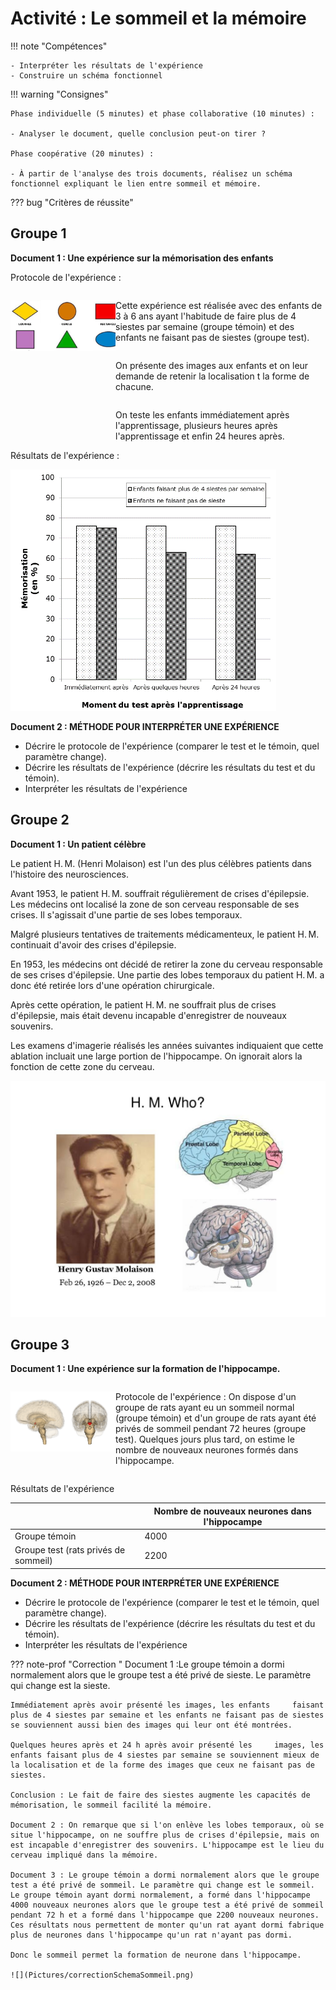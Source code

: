 # Activité : Le sommeil et la mémoire

!!! note "Compétences"

    - Interpréter les résultats de l'expérience
    - Construire un schéma fonctionnel

!!! warning "Consignes"

    Phase individuelle (5 minutes) et phase collaborative (10 minutes) :

    - Analyser le document, quelle conclusion peut-on tirer ?

    Phase coopérative (20 minutes) :

    - À partir de l'analyse des trois documents, réalisez un schéma
    fonctionnel expliquant le lien entre sommeil et mémoire.

??? bug "Critères de réussite"
    




## Groupe 1


**Document 1 : Une expérience sur la mémorisation des enfants**

Protocole de l'expérience :

<div markdown style="display:flex; flex-direction:row;">

<div markdown style="display:flex; flex-direction:column; flex : 1 1 0">

![](Pictures/formesTestSommeil.png)
</div>

<div markdown style="display:flex; flex-direction:column; flex : 2 1 0">

Cette expérience est réalisée avec des enfants de 3 à 6 ans ayant l'habitude de faire plus de 4 siestes par semaine (groupe témoin) et des enfants ne faisant pas de siestes (groupe test).

On présente des images aux enfants et on leur demande de retenir la localisation t la forme de chacune.

On teste les enfants immédiatement après l'apprentissage, plusieurs heures après l'apprentissage et enfin 24 heures après.

</div>
</div>
Résultats de l'expérience :

![](Pictures/graphTestSommeil.png)

**Document 2 : MÉTHODE POUR INTERPRÉTER UNE EXPÉRIENCE**

- Décrire le protocole de l'expérience (comparer le test et le témoin, quel paramètre change).
- Décrire les résultats de l'expérience (décrire les résultats du test et du témoin).
- Interpréter les résultats de l'expérience

## Groupe 2

**Document 1 : Un patient célèbre**

Le patient H. M. (Henri Molaison) est l'un des plus célèbres patients dans l'histoire des neurosciences.

Avant 1953, le patient H. M. souffrait régulièrement de crises d'épilepsie. Les médecins ont localisé la zone de son cerveau responsable de ses crises. Il s'agissait d'une partie de ses lobes temporaux.

Malgré plusieurs tentatives de traitements médicamenteux, le patient H. M. continuait d'avoir des crises d'épilepsie.

En 1953, les médecins ont décidé de retirer la zone du cerveau  responsable de ses crises d'épilepsie. Une partie des lobes temporaux du patient H. M. a donc été retirée lors d'une opération chirurgicale.

Après cette opération, le patient H. M. ne souffrait plus de crises d'épilepsie, mais était devenu incapable d'enregistrer de nouveaux souvenirs.

Les examens d'imagerie réalisés les années suivantes indiquaient que cette ablation incluait une large portion de l'hippocampe. On ignorait alors la fonction de cette zone du cerveau.

![](Pictures/illustrationPatientHM.jpg)



## Groupe 3


**Document 1 : Une expérience sur la formation de l'hippocampe.**

<div markdown style="display:flex; flex-direction:row;">

<div markdown style="display:flex; flex-direction:column; flex : 1 1 0">


![Localisation hippocampe](Pictures/schemaLocalisationHippocampe.png)

</div>
<div markdown style="display:flex; flex-direction:column; flex : 2 1 0">

Protocole de l'expérience :
On dispose d'un groupe de rats ayant eu un sommeil normal (groupe témoin) et d'un groupe de rats ayant été privés de sommeil pendant 72 heures (groupe test). Quelques jours plus tard, on estime le nombre de nouveaux neurones formés dans l'hippocampe.

</div>
</div>


Résultats de l'expérience

|   | Nombre de nouveaux neurones dans l'hippocampe  |
|-----|-----------|               
|  Groupe témoin        |                  4000|
|  Groupe test (rats privés de sommeil) | 2200|

**Document 2 : MÉTHODE POUR INTERPRÉTER UNE EXPÉRIENCE**

- Décrire le protocole de l'expérience (comparer le test et le témoin, quel paramètre change).
- Décrire les résultats de l'expérience (décrire les résultats du test et du témoin).
- Interpréter les résultats de l'expérience

??? note-prof "Correction "
    Document 1 :Le groupe témoin a dormi normalement alors que le groupe test a été privé de sieste. Le paramètre qui change     est la sieste.

    Immédiatement après avoir présenté les images, les enfants     faisant plus de 4 siestes par semaine et les enfants ne faisant pas de siestes se souviennent aussi bien des images qui leur ont été montrées.

    Quelques heures après et 24 h après avoir présenté les     images, les enfants faisant plus de 4 siestes par semaine se souviennent mieux de la localisation et de la forme des images que ceux ne faisant pas de siestes.

    Conclusion : Le fait de faire des siestes augmente les capacités de mémorisation, le sommeil facilité la mémoire.

    Document 2 : On remarque que si l'on enlève les lobes temporaux, où se situe l'hippocampe, on ne souffre plus de crises d'épilepsie, mais on est incapable d'enregistrer des souvenirs. L'hippocampe est le lieu du cerveau impliqué dans la mémoire.

    Document 3 : Le groupe témoin a dormi normalement alors que le groupe test a été privé de sommeil. Le paramètre qui change est le sommeil. Le groupe témoin ayant dormi normalement, a formé dans l'hippocampe 4000 nouveaux neurones alors que le groupe test a été privé de sommeil pendant 72 h et a formé dans l'hippocampe que 2200 nouveaux neurones. Ces résultats nous permettent de monter qu'un rat ayant dormi fabrique plus de neurones dans l'hippocampe qu'un rat n'ayant pas dormi. 

    Donc le sommeil permet la formation de neurone dans l'hippocampe.

    ![](Pictures/correctionSchemaSommeil.png)